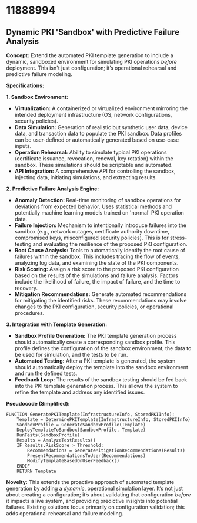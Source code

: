 # 11888994

## Dynamic PKI 'Sandbox' with Predictive Failure Analysis

**Concept:** Extend the automated PKI template generation to include a dynamic, sandboxed environment for simulating PKI operations *before* deployment. This isn't just configuration; it’s operational rehearsal and predictive failure modeling.

**Specifications:**

**1. Sandbox Environment:**

*   **Virtualization:**  A containerized or virtualized environment mirroring the intended deployment infrastructure (OS, network configurations, security policies).
*   **Data Simulation:**  Generation of realistic but synthetic user data, device data, and transaction data to populate the PKI sandbox.  Data profiles can be user-defined or automatically generated based on use-case inputs.
*   **Operation Rehearsal:** Ability to simulate typical PKI operations (certificate issuance, revocation, renewal, key rotation) within the sandbox.  These simulations should be scriptable and automated.
*   **API Integration:** A comprehensive API for controlling the sandbox, injecting data, initiating simulations, and extracting results.

**2. Predictive Failure Analysis Engine:**

*   **Anomaly Detection:**  Real-time monitoring of sandbox operations for deviations from expected behavior. Uses statistical methods and potentially machine learning models trained on 'normal' PKI operation data.
*   **Failure Injection:**  Mechanism to intentionally introduce failures into the sandbox (e.g., network outages, certificate authority downtime, compromised keys, misconfigured security policies). This is for stress-testing and evaluating the resilience of the proposed PKI configuration.
*   **Root Cause Analysis:**  Tools to automatically identify the root cause of failures within the sandbox.  This includes tracing the flow of events, analyzing log data, and examining the state of the PKI components.
*   **Risk Scoring:**  Assign a risk score to the proposed PKI configuration based on the results of the simulations and failure analysis.  Factors include the likelihood of failure, the impact of failure, and the time to recovery.
*   **Mitigation Recommendations:**  Generate automated recommendations for mitigating the identified risks.  These recommendations may involve changes to the PKI configuration, security policies, or operational procedures.

**3. Integration with Template Generation:**

*   **Sandbox Profile Generation:** The PKI template generation process should automatically create a corresponding sandbox profile. This profile defines the configuration of the sandbox environment, the data to be used for simulation, and the tests to be run.
*   **Automated Testing:** After a PKI template is generated, the system should automatically deploy the template into the sandbox environment and run the defined tests.
*   **Feedback Loop:** The results of the sandbox testing should be fed back into the PKI template generation process.  This allows the system to refine the template and address any identified issues.

**Pseudocode (Simplified):**

```
FUNCTION GeneratePKITemplate(InfrastructureInfo, StoredPKIInfo):
    Template = DeterminePKITemplate(InfrastructureInfo, StoredPKIInfo)
    SandboxProfile = GenerateSandboxProfile(Template)
    DeployTemplateToSandbox(SandboxProfile, Template)
    RunTests(SandboxProfile)
    Results = AnalyzeTestResults()
    IF Results.RiskScore > Threshold:
        Recommendations = GenerateMitigationRecommendations(Results)
        PresentRecommendationsToUser(Recommendations)
        ModifyTemplateBasedOnUserFeedback()
    ENDIF
    RETURN Template
```

**Novelty:** This extends the proactive approach of automated template generation by adding a *dynamic*, operational simulation layer. It’s not just about creating a configuration; it’s about validating that configuration *before* it impacts a live system, and providing predictive insights into potential failures. Existing solutions focus primarily on configuration validation; this adds operational rehearsal and failure modeling.
